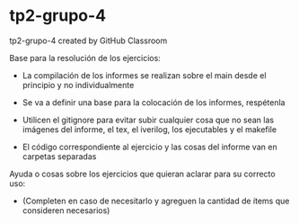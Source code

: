 # tp2-grupo-4
tp2-grupo-4 created by GitHub Classroom

Base para la resolución de los ejercicios:

  - La compilación de los informes se realizan sobre el main desde el principio y no individualmente
  
  - Se va a definir una base para la colocación de los informes, respétenla
  
  - Utilicen el gitignore para evitar subir cualquier cosa que no sean las imágenes del informe, el tex, el iverilog, los ejecutables y el makefile
  
  - El código correspondiente al ejercicio y las cosas del informe van en carpetas separadas
  
Ayuda o cosas sobre los ejercicios que quieran aclarar para su correcto uso:

  - (Completen en caso de necesitarlo y agreguen la cantidad de ítems que consideren necesarios)
